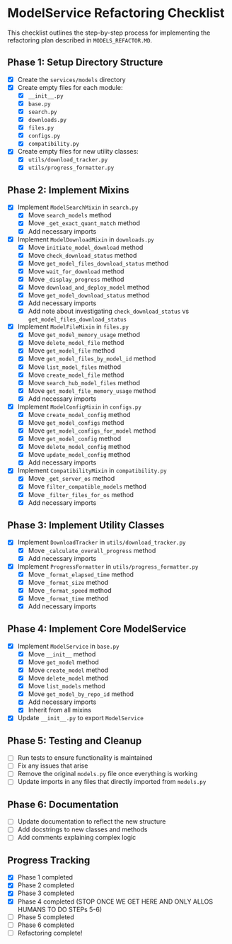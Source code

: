 # ModelService Refactoring Checklist

This checklist outlines the step-by-step process for implementing the refactoring plan described in `MODELS_REFACTOR.MD`.

## Phase 1: Setup Directory Structure

- [x] Create the `services/models` directory
- [x] Create empty files for each module:
  - [x] `__init__.py`
  - [x] `base.py`
  - [x] `search.py`
  - [x] `downloads.py`
  - [x] `files.py`
  - [x] `configs.py`
  - [x] `compatibility.py`
- [x] Create empty files for new utility classes:
  - [x] `utils/download_tracker.py`
  - [x] `utils/progress_formatter.py`

## Phase 2: Implement Mixins

- [x] Implement `ModelSearchMixin` in `search.py`
  - [x] Move `search_models` method
  - [x] Move `_get_exact_quant_match` method
  - [x] Add necessary imports

- [x] Implement `ModelDownloadMixin` in `downloads.py`
  - [x] Move `initiate_model_download` method
  - [x] Move `check_download_status` method
  - [x] Move `get_model_files_download_status` method
  - [x] Move `wait_for_download` method
  - [x] Move `_display_progress` method
  - [x] Move `download_and_deploy_model` method
  - [x] Move `get_model_download_status` method
  - [x] Add necessary imports
  - [x] Add note about investigating `check_download_status` vs `get_model_files_download_status`

- [x] Implement `ModelFileMixin` in `files.py`
  - [x] Move `get_model_memory_usage` method
  - [x] Move `delete_model_file` method
  - [x] Move `get_model_file` method
  - [x] Move `get_model_files_by_model_id` method
  - [x] Move `list_model_files` method
  - [x] Move `create_model_file` method
  - [x] Move `search_hub_model_files` method
  - [x] Move `get_model_file_memory_usage` method
  - [x] Add necessary imports

- [x] Implement `ModelConfigMixin` in `configs.py`
  - [x] Move `create_model_config` method
  - [x] Move `get_model_configs` method
  - [x] Move `get_model_configs_for_model` method
  - [x] Move `get_model_config` method
  - [x] Move `delete_model_config` method
  - [x] Move `update_model_config` method
  - [x] Add necessary imports

- [x] Implement `CompatibilityMixin` in `compatibility.py`
  - [x] Move `_get_server_os` method
  - [x] Move `filter_compatible_models` method
  - [x] Move `_filter_files_for_os` method
  - [x] Add necessary imports

## Phase 3: Implement Utility Classes

- [x] Implement `DownloadTracker` in `utils/download_tracker.py`
  - [x] Move `_calculate_overall_progress` method
  - [x] Add necessary imports

- [x] Implement `ProgressFormatter` in `utils/progress_formatter.py`
  - [x] Move `_format_elapsed_time` method
  - [x] Move `_format_size` method
  - [x] Move `_format_speed` method
  - [x] Move `_format_time` method
  - [x] Add necessary imports

## Phase 4: Implement Core ModelService

- [x] Implement `ModelService` in `base.py`
  - [x] Move `__init__` method
  - [x] Move `get_model` method
  - [x] Move `create_model` method
  - [x] Move `delete_model` method
  - [x] Move `list_models` method
  - [x] Move `get_model_by_repo_id` method
  - [x] Add necessary imports
  - [x] Inherit from all mixins

- [x] Update `__init__.py` to export `ModelService`

## Phase 5: Testing and Cleanup

- [ ] Run tests to ensure functionality is maintained
- [ ] Fix any issues that arise
- [ ] Remove the original `models.py` file once everything is working
- [ ] Update imports in any files that directly imported from `models.py`

## Phase 6: Documentation

- [ ] Update documentation to reflect the new structure
- [ ] Add docstrings to new classes and methods
- [ ] Add comments explaining complex logic

## Progress Tracking

- [x] Phase 1 completed
- [x] Phase 2 completed
- [x] Phase 3 completed
- [x] Phase 4 completed (STOP ONCE WE GET HERE AND ONLY ALLOS HUMANS TO DO STEPs 5-6)
- [ ] Phase 5 completed 
- [ ] Phase 6 completed
- [ ] Refactoring complete!
